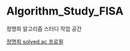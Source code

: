 # Algorithm_Study_FISA
정명희 알고리즘 스터디 작업 공간

[정명희 solved.ac 프로필](https://solved.ac/profile/erika0809)
